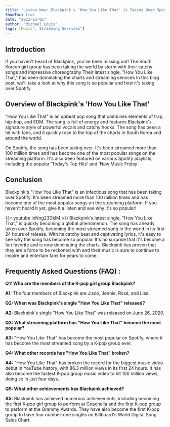 ```yaml
---
title: "Listen Now: Blackpink's 'How You Like That' is Taking Over Spotify!"
ShowToc: true 
date: "2023-12-05"
author: "Michael Louis" 
tags: [Music", Streaming Services"]
---
```

## Introduction

If you haven't heard of Blackpink, you've been missing out! The South Korean girl group has been taking the world by storm with their catchy songs and impressive choreography Their latest single, "How You Like That," has been dominating the charts and streaming services In this blog post, we'll take a look at why this song is so popular and how it's taking over Spotify

## Overview of Blackpink's 'How You Like That'

"How You Like That" is an upbeat pop song that combines elements of trap, hip-hop, and EDM. The song is full of energy and features Blackpink's signature style of powerful vocals and catchy hooks. The song has been a hit with fans, and it quickly rose to the top of the charts in South Korea and around the world.

On Spotify, the song has been taking over. It's been streamed more than 100 million times and has become one of the most popular songs on the streaming platform. It's also been featured on various Spotify playlists, including the popular 'Today's Top Hits' and 'New Music Friday'.

## Conclusion

Blackpink's "How You Like That" is an infectious song that has been taking over Spotify. It's been streamed more than 100 million times and has become one of the most popular songs on the streaming platform. If you haven't heard it yet, give it a listen and see why it's so popular!

{{< youtube ioNng23DkIM >}} 
Blackpink's latest single, "How You Like That," is quickly becoming a global phenomenon. The song has already taken over Spotify, becoming the most streamed song in the world in its first 24 hours of release. With its catchy beat and captivating lyrics, it's easy to see why the song has become so popular. It's no surprise that it's become a fan favorite and is now dominating the charts. Blackpink has proven that they are a force to be reckoned with and their music is sure to continue to inspire and entertain fans for years to come.

## Frequently Asked Questions (FAQ) :
**Q1: Who are the members of the K-pop girl group Blackpink?**

**A1:** The four members of Blackpink are Jisoo, Jennie, Rosé, and Lisa.

**Q2: When was Blackpink's single "How You Like That" released?**

**A2:** Blackpink's single "How You Like That" was released on June 26, 2020.

**Q3: What streaming platform has "How You Like That" become the most popular?**

**A3:** "How You Like That" has become the most popular on Spotify, where it has become the most streamed song by a K-pop group ever.

**Q4: What other records has "How You Like That" broken?**

**A4:** "How You Like That" has broken the record for the biggest music video debut in YouTube history, with 86.3 million views in its first 24 hours. It has also become the fastest K-pop group music video to hit 100 million views, doing so in just four days.

**Q5: What other achievements has Blackpink achieved?**

**A5:** Blackpink has achieved numerous achievements, including becoming the first K-pop girl group to perform at Coachella and the first K-pop group to perform at the Grammy Awards. They have also become the first K-pop group to have four number-one singles on Billboard's World Digital Song Sales Chart.



